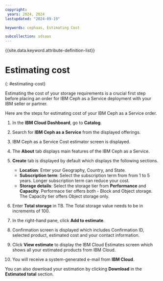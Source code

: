 ```yaml
---
copyright:
 years: 2024, 2024
lastupdated: "2024-09-19"

keywords: cephaas, Estimating Cost

subcollection: sdsaas
---
```


{{site.data.keyword.attribute-definition-list}}

# Estimating cost
{: #estimating-cost}

Estimating the cost of your storage requirements is a crucial first step before placing an order for IBM Ceph as a Service deployment with your IBM seller or partner.

Here are the steps for estimating cost of your IBM Ceph as a Service order.

1. In the **IBM Cloud Dashboard**, go to **Catalog**.
2. Search for **IBM Ceph as a Service** from the displayed offerings.
3. IBM Ceph as a Service Cost estimator screen is displayed.
4. The **About** tab displays main features of the IBM Ceph as a Service.
5. **Create** tab is displayed by default which displays the following sections.

    - **Location**: Enter your Geography, Country, and State.
    - **Subscription term**: Select the subscription term from from 1 to 5 years. Longer subscription term can reduce your cost.
    - **Storage details**: Select the storage tier from **Performance** and **Capacity**. Performace tier offers both - Block and Object storage. The Capacity tier offers Object storage only.

6. Enter **Total storage** in TB. The Total storage value needs to be in increments of 100.
7. In the right-hand pane, click **Add to estimate**.
8. Confirmation screen is displayed which includes Confirmation ID, selected product, estimated cost and your contact information.
9. Click **View estimate** to display the IBM Cloud Estimates screen which shows all your estimated products from IBM Cloud.
10. You will receive a system-generated e-mail from **IBM Cloud**.

You can also download your estimation by clicking **Download** in the **Estimated total** section.
